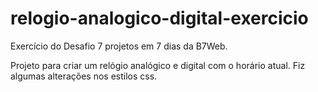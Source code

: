 # relogio-analogico-digital-exercicio
Exercício do Desafio 7 projetos em 7 dias da B7Web.

Projeto para criar um relógio analógico e digital com o horário atual.
Fiz algumas alterações nos estilos css.
